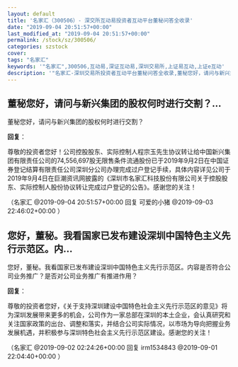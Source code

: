 ```yaml
---
layout: default
title: '名家汇（300506）- 深交所互动易投资者互动平台董秘问答全收录'
date: "2019-09-04 20:51:57+00:00"
last_modified_at: "2019-09-04 20:51:57+00:00"
permalink: /stock/sz/300506/
categories: szstock
cover: 
tags: "名家汇"
keywords: '"名家汇",300506,互动易,深证互动易,深圳交易所,上证易互动,上证e互动'
description: '"名家汇-深圳交易所投资者互动平台董秘问答全收录,董秘您好，请问与新兴集团的股权何时进行交割？"'
---
```


## 董秘您好，请问与新兴集团的股权何时进行交割？...

董秘您好，请问与新兴集团的股权何时进行交割？

**回复**：

尊敬的投资者您好！公司控股股东、实际控制人程宗玉先生协议转让给中国新兴集团有限责任公司的74,556,697股无限售条件流通股份已于2019年9月2日在中国证券登记结算有限责任公司深圳分公司办理完成过户登记手续，具体内容详见公司于2019年9月4日在巨潮资讯网披露的《深圳市名家汇科技股份有限公司关于控股股东、实际控制人股份协议转让完成过户登记的公告》。感谢您的关注！ 

（名家汇  @2019-09-04 20:51:57+00:00 回复 可爱的小猪  @2019-09-03 22:46:02+00:00 ）

## 您好，董秘。我看国家已发布建设深圳中国特色主义先行示范区。内...

您好，董秘。我看国家已发布建设深圳中国特色主义先行示范区。内容是否符合公司业务推广？是否对公司业务推广有推进作用？

**回复**：

尊敬的投资者您好，《关于支持深圳建设中国特色社会主义先行示范区的意见》将为深圳发展带来更多的机会，公司作为一家总部在深圳的本土企业，会认真研究和关注国家政策的出台、调整和落实，并结合公司实际情况，以市场为导向把握业务发展机遇，并积极参与深圳特色社会主义先行示范区建设。感谢您的关注！ 

（名家汇  @2019-09-02 02:24:26+00:00 回复 irm1534843  @2019-09-01 22:04:40+00:00 ）

